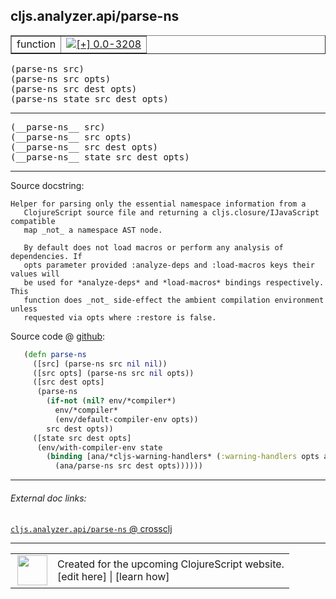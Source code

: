 ## cljs.analyzer.api/parse-ns



 <table border="1">
<tr>
<td>function</td>
<td><a href="https://github.com/cljsinfo/cljs-api-docs/tree/0.0-3208"><img valign="middle" alt="[+] 0.0-3208" title="Added in 0.0-3208" src="https://img.shields.io/badge/+-0.0--3208-lightgrey.svg"></a> </td>
</tr>
</table>

<samp>(parse-ns src)</samp><br>
<samp>(parse-ns src opts)</samp><br>
<samp>(parse-ns src dest opts)</samp><br>
<samp>(parse-ns state src dest opts)</samp><br>

---

 <samp>
(__parse-ns__ src)<br>
</samp>
 <samp>
(__parse-ns__ src opts)<br>
</samp>
 <samp>
(__parse-ns__ src dest opts)<br>
</samp>
 <samp>
(__parse-ns__ state src dest opts)<br>
</samp>

---





Source docstring:

```
Helper for parsing only the essential namespace information from a
   ClojureScript source file and returning a cljs.closure/IJavaScript compatible
   map _not_ a namespace AST node.

   By default does not load macros or perform any analysis of dependencies. If
   opts parameter provided :analyze-deps and :load-macros keys their values will
   be used for *analyze-deps* and *load-macros* bindings respectively. This
   function does _not_ side-effect the ambient compilation environment unless
   requested via opts where :restore is false.
```


Source code @ [github]():

```clj
   (defn parse-ns
     ([src] (parse-ns src nil nil))
     ([src opts] (parse-ns src nil opts))
     ([src dest opts]
      (parse-ns
        (if-not (nil? env/*compiler*)
          env/*compiler*
          (env/default-compiler-env opts))
        src dest opts))
     ([state src dest opts]
      (env/with-compiler-env state
        (binding [ana/*cljs-warning-handlers* (:warning-handlers opts ana/*cljs-warning-handlers*)]
          (ana/parse-ns src dest opts))))))
```

<!--
Repo - tag - source tree - lines:

 <pre>

</pre>

-->

---



###### External doc links:

[`cljs.analyzer.api/parse-ns` @ crossclj](http://crossclj.info/fun/cljs.analyzer.api/parse-ns.html)<br>

---

 <table>
<tr><td>
<img valign="middle" align="right" width="48px" src="http://i.imgur.com/Hi20huC.png">
</td><td>
Created for the upcoming ClojureScript website.<br>
[edit here] | [learn how]
</td></tr></table>

[edit here]:https://github.com/cljsinfo/cljs-api-docs/blob/master/cljsdoc/cljs.analyzer.api/parse-ns.cljsdoc
[learn how]:https://github.com/cljsinfo/cljs-api-docs/wiki/cljsdoc-files

<!--

This information was too distracting to show to readers, but I'll leave it
commented here since it is helpful to:

- pretty-print the data used to generate this document
- and show how to retrieve that data



The API data for this symbol:

```clj
{:ns "cljs.analyzer.api",
 :name "parse-ns",
 :signature ["[src]"
             "[src opts]"
             "[src dest opts]"
             "[state src dest opts]"],
 :name-encode "parse-ns",
 :history [["+" "0.0-3208"]],
 :type "function",
 :full-name-encode "cljs.analyzer.api/parse-ns",
 :source {:code "   (defn parse-ns\n     ([src] (parse-ns src nil nil))\n     ([src opts] (parse-ns src nil opts))\n     ([src dest opts]\n      (parse-ns\n        (if-not (nil? env/*compiler*)\n          env/*compiler*\n          (env/default-compiler-env opts))\n        src dest opts))\n     ([state src dest opts]\n      (env/with-compiler-env state\n        (binding [ana/*cljs-warning-handlers* (:warning-handlers opts ana/*cljs-warning-handlers*)]\n          (ana/parse-ns src dest opts))))))",
          :title "Source code",
          :repo "clojurescript",
          :tag "r1.9.14",
          :filename "src/main/clojure/cljs/analyzer/api.cljc",
          :lines [97 118],
          :url "https://github.com/clojure/clojurescript/blob/r1.9.14/src/main/clojure/cljs/analyzer/api.cljc#L97-L118"},
 :usage ["(parse-ns src)"
         "(parse-ns src opts)"
         "(parse-ns src dest opts)"
         "(parse-ns state src dest opts)"],
 :full-name "cljs.analyzer.api/parse-ns",
 :docstring "Helper for parsing only the essential namespace information from a\n   ClojureScript source file and returning a cljs.closure/IJavaScript compatible\n   map _not_ a namespace AST node.\n\n   By default does not load macros or perform any analysis of dependencies. If\n   opts parameter provided :analyze-deps and :load-macros keys their values will\n   be used for *analyze-deps* and *load-macros* bindings respectively. This\n   function does _not_ side-effect the ambient compilation environment unless\n   requested via opts where :restore is false.",
 :cljsdoc-url "https://github.com/cljsinfo/cljs-api-docs/blob/master/cljsdoc/cljs.analyzer.api/parse-ns.cljsdoc"}

```

Retrieve the API data for this symbol:

```clj
;; from Clojure REPL
(require '[clojure.edn :as edn])
(-> (slurp "https://raw.githubusercontent.com/cljsinfo/cljs-api-docs/catalog/cljs-api.edn")
    (edn/read-string)
    (get-in [:symbols "cljs.analyzer.api/parse-ns"]))
```

-->
